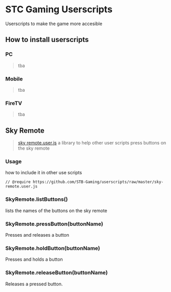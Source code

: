 # STC Gaming Userscripts
Userscripts to make the game more accesible

## How to install userscripts

### PC
> tba
### Mobile
> tba
### FireTV
> tba

## Sky Remote
> [sky remote.user.js](https://github.com/STB-Gaming/userscripts/raw/master/sky-remote.user.js)
a library to help other user scripts press buttons on the sky remote

### Usage
how to include it in other use scripts
```
// @require https://github.com/STB-Gaming/userscripts/raw/master/sky-remote.user.js
```

### SkyRemote.listButtons()
lists the names of the buttons on the sky remote

### SkyRemote.pressButton(buttonName)
Presses and releases a button

### SkyRemote.holdButton(buttonName)
Presses and holds a button

### SkyRemote.releaseButton(buttonName)
Releases a pressed button.
